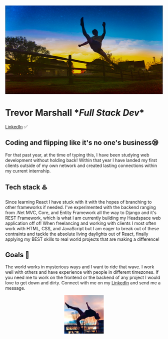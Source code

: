 ![Trevor Kicking and doing martial arts](https://github.com/Trev-Marshall/Trev-Marshall/blob/main/kickin_dude.JPEG?raw=True)

# Trevor Marshall \**Full Stack Dev*\*
[LinkedIn](https://www.linkedin.com/in/trevor-marshall-0b17121b2/) ✅
## Coding and flipping like it's no one's business😪
For that past year, at the time of typing this, I have been studying web development without holding back! Within that year I have landed my first clients outside of my own network and created lasting connections within my current internship.
## Tech stack ♨️
Since learning React I have stuck with it with the hopes of branching to other frameworks if needed. I've experimented with the backend ranging from .Net MVC, Core, and Entity Framework all the way to Django and it's REST Framework, which is what I am currently building my Headspace web application off of! 
When freelancing and working with clients I most often work with HTML, CSS, and JavaScript but I am eager to break out of these contraints and tackle the absolute living daylights out of React, finally applying my BEST skills to real world projects that are making a difference!
## Goals 💯
The world works in mysterious ways and I want to ride that wave. I work well with others and have experience with people in different timezones. If you need me to work on the frontend or the backend of any project I would love to get down and dirty. Connect with me on my [LinkedIn](https://www.linkedin.com/in/trevor-marshall-0b17121b2/) and send me a message.

<p align="center" width="100%">
    <img width="25%" src="https://github.com/Trev-Marshall/Trev-Marshall/blob/main/flippin_dude.png?raw=True"> 
</p>
